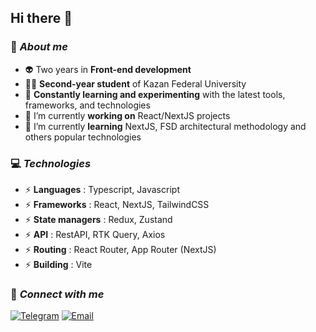 ## Hi there 👋

### 🧑 *About me*
  - 👽 Two years in **Front-end development**
  - 🧑‍💻 **Second-year student** of Kazan Federal University
  - 🧪 **Constantly learning and experimenting** with the latest tools, frameworks, and technologies
  - 🔭 I’m currently **working on** React/NextJS projects
  - 🌱 I’m currently **learning** NextJS, FSD architectural methodology and others popular technologies

### 💻 *Technologies*
  - ⚡ **Languages** : Typescript, Javascript
  - ⚡ **Frameworks** : React, NextJS, TailwindCSS
  - ⚡ **State managers** : Redux, Zustand
  - ⚡ **API** : RestAPI, RTK Query, Axios
  - ⚡ **Routing** : React Router, App Router (NextJS)
  - ⚡ **Building** : Vite

### 💬 *Connect with me*
  [![Telegram](https://img.shields.io/badge/Telegram-26A5E4?style=for-the-badge&logo=telegram&logoColor=white)](https://t.me/mhhlw)
  [![Email](https://img.shields.io/badge/Email-D14836?style=for-the-badge&logo=gmail&logoColor=white)](mailto:delovoj.mihajlow@gmail.com)
